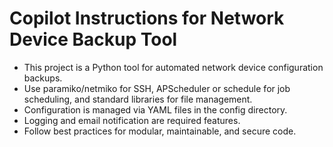 # Copilot Instructions for Network Device Backup Tool
<!-- Use this file to provide workspace-specific custom instructions to Copilot. For more details, visit https://code.visualstudio.com/docs/copilot/copilot-customization#_use-a-githubcopilotinstructionsmd-file -->

- This project is a Python tool for automated network device configuration backups.
- Use paramiko/netmiko for SSH, APScheduler or schedule for job scheduling, and standard libraries for file management.
- Configuration is managed via YAML files in the config directory.
- Logging and email notification are required features.
- Follow best practices for modular, maintainable, and secure code.
